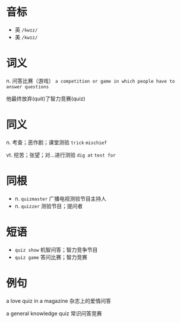 # 音标

- 英 `/kwɪz/`
- 美 `/kwɪz/`

# 词义

n. 问答比赛（游戏）
`a competition or game in which people have to answer questions`



他最终放弃(quit)了智力竞赛(quiz)

# 同义

n. 考查；恶作剧；课堂测验
`trick` `mischief`

vt. 挖苦；张望；对…进行测验
`dig at` `test for`

# 同根

- n. `quizmaster` 广播电视测验节目主持人
- n. `quizzer` 测验节目；提问者

# 短语

- `quiz show` 机智问答；智力竞争节目
- `quiz game` 答问比赛；智力竞赛

# 例句

a love quiz in a magazine
杂志上的爱情问答

a general knowledge quiz
常识问答竞赛


